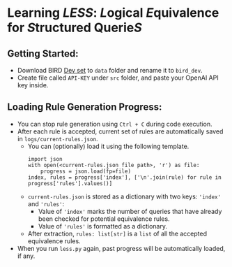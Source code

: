 # Learning *LESS*: *L*ogical *E*quivalence for *S*tructured Querie*S*

## Getting Started:
- Download BIRD [Dev set](https://bird-bench.oss-cn-beijing.aliyuncs.com/dev.zip) to `data` folder and rename it to `bird_dev`.
- Create file called `API-KEY` under `src` folder, and paste your OpenAI API key inside.

## Loading Rule Generation Progress:
- You can stop rule generation using `Ctrl + C` during code execution.
- After each rule is accepted, current set of rules are automatically saved in `logs/current-rules.json`.
  - You can (optionally) load it using the following template. 
    ```
    import json
    with open(<current-rules.json file path>, 'r') as file:
        progress = json.load(fp=file)
    index, rules = progress['index'], ['\n'.join(rule) for rule in progress['rules'].values()]
    ```
  - `current-rules.json` is stored as a dictionary with two keys: `'index'` and `'rules'`:
    - Value of `'index'` marks the number of queries that have already been checked for potential equivalence rules.
    - Value of `'rules'` is formatted as a dictionary.
  - After extraction, `rules: list[str]` is a `list` of all the accepted equivalence rules.
- When you run `less.py` again, past progress will be automatically loaded, if any.